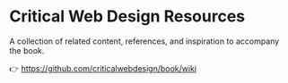 # Critical Web Design Resources


A collection of related content, references, and inspiration to accompany the book. 

👉 https://github.com/criticalwebdesign/book/wiki




